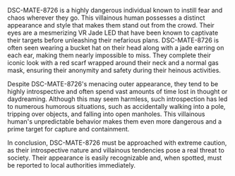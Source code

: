 DSC-MATE-8726 is a highly dangerous individual known to instill fear and chaos wherever they go. This villainous human possesses a distinct appearance and style that makes them stand out from the crowd. Their eyes are a mesmerizing VR Jade LED that have been known to captivate their targets before unleashing their nefarious plans. DSC-MATE-8726 is often seen wearing a bucket hat on their head along with a jade earring on each ear, making them nearly impossible to miss. They complete their iconic look with a red scarf wrapped around their neck and a normal gas mask, ensuring their anonymity and safety during their heinous activities.

Despite DSC-MATE-8726's menacing outer appearance, they tend to be highly introspective and often spend vast amounts of time lost in thought or daydreaming. Although this may seem harmless, such introspection has led to numerous humorous situations, such as accidentally walking into a pole, tripping over objects, and falling into open manholes. This villainous human's unpredictable behavior makes them even more dangerous and a prime target for capture and containment.

In conclusion, DSC-MATE-8726 must be approached with extreme caution, as their introspective nature and villainous tendencies pose a real threat to society. Their appearance is easily recognizable and, when spotted, must be reported to local authorities immediately.